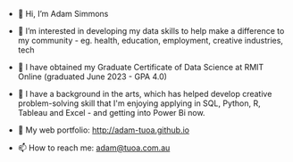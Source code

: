 - 👋 Hi, I’m Adam Simmons
- 👀 I’m interested in developing my data skills to help make a difference to my community - eg. health, education, employment, creative industries, tech 
- 🌱 I have obtained my Graduate Certificate of Data Science at RMIT Online (graduated June 2023 - GPA 4.0)
- 💞️ I have a background in the arts, which has helped develop creative problem-solving skill that I'm enjoying applying in SQL, Python, R, Tableau and Excel - and getting into Power Bi now.

- 💼 My web portfolio: http://adam-tuoa.github.io
- 📫 How to reach me: adam@tuoa.com.au

<!---
adam-tuoa/adam-tuoa is a ✨ special ✨ repository because its `README.md` (this file) appears on your GitHub profile.
You can click the Preview link to take a look at your changes.
--->
